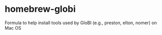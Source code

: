 # homebrew-globi
Formula to help install tools used by GloBI (e.g., preston, elton, nomer) on Mac OS
